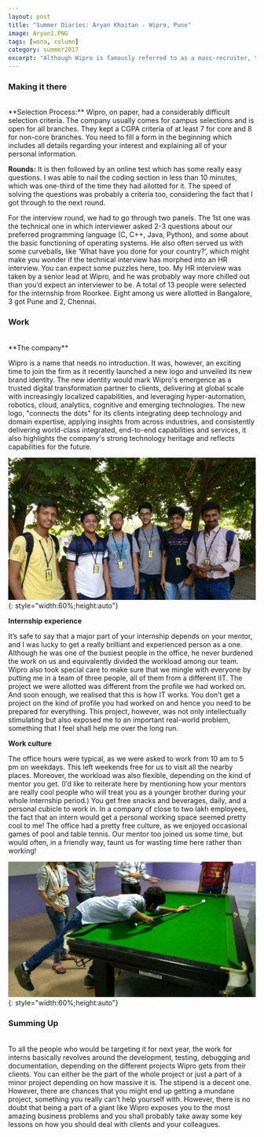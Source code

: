 ```yaml
---
layout: post
title: "Summer Diaries: Aryan Khaitan - Wipro, Pune"
image: Aryan1.PNG
tags: [wona, column]
category: summer2017 
excerpt: "Although Wipro is famously referred to as a mass-recruiter, the fact that there were only 13 interns from different IITs in the Pune Campus was kind of contradictory to the maxim. Wipro sure expects a lot from their interns, by giving them projects that would probably make their employees wonder how without any prior experience, an intern has been given such a role!"
---
```

 
### Making it there 
<br>
**Selection Process:**
Wipro, on paper, had a considerably difficult selection criteria. The company usually comes for campus selections and is open for all branches. They kept a CGPA criteria of at least 7 for core and 8 for non-core branches. You need to fill a form in the beginning which includes all details regarding your interest and explaining all of your personal information. 
  
**Rounds:**
It is then followed by an online test which has some really easy questions. I was able to nail the coding section in less than 10 minutes, which was one-third of the time they had allotted for it. The speed of solving the questions was probably a criteria too, considering the fact that I got through to the next round.

 For the interview round, we had to go through two panels. The 1st one was the technical one in which interviewer asked 2-3 questions about our preferred programming language (C, C++, Java, Python), and some about the basic functioning of operating systems. He also often served us with some curveballs, like ‘What have you done for your country?’, which might make you wonder if the technical interview has morphed into an HR interview. You can expect some puzzles here, too. My HR interview was taken by a senior lead at Wipro, and he was probably way more chilled out than you’d expect an interviewer to be. A total of 13 people were selected for the internship from Roorkee. Eight among us were allotted in Bangalore, 3 got Pune and 2, Chennai.

### Work
<br>
**The company**
 
Wipro is a name that needs no introduction. It was, however, an exciting time to join the firm as it recently launched a new logo and unveiled its new brand identity. The new identity would mark Wipro's emergence as a trusted digital transformation partner to clients, delivering at global scale with increasingly localized capabilities, and leveraging hyper-automation, robotics, cloud, analytics, cognitive and emerging technologies. The new logo, "connects the dots" for its clients integrating deep technology and domain expertise, applying insights from across industries, and consistently delivering world-class integrated, end-to-end capabilities and services, it also highlights the company's strong technology heritage and reflects capabilities for the future.

![pic2](/images/posts/Aryan2.PNG){: style="width:60%;height:auto"}

**Internship experience**
 
It’s safe to say that a major part of your internship depends on your mentor, and I was lucky to get a really brilliant and experienced person as a one. Although he was one of the busiest people in the office, he never burdened the work on us and equivalently divided the workload among our team. Wipro also took special care to make sure that we mingle with everyone by putting me in a team of three people, all of them from a different IIT. 
 The project we were allotted was different from the profile we had worked on. And soon enough, we realised that this is how IT works. You don’t get a project on the kind of profile you had worked on and hence you need to be prepared for everything. This project, however, was not only intellectually stimulating but also exposed me to an important real-world problem, something that I feel shall help me over the long run. 
 
**Work culture**
 
The office hours were typical, as we were asked to work from 10 am to 5 pm on weekdays. This left weekends free for us to visit all the nearby places. Moreover, the workload was also flexible, depending on the kind of mentor you get. (I’d like to reiterate here by mentioning how your mentors are really cool people who will treat you as a younger brother during your whole internship period.) You get free snacks and beverages, daily, and a personal cubicle to work in. In a company of close to two lakh employees, the fact that an intern would get a personal working space seemed pretty cool to me! The office had a pretty free culture, as we enjoyed occasional games of pool and table tennis. Our mentor too joined us some time, but would often, in  a friendly way, taunt us for wasting time here rather than working! 

![pic3](/images/posts/Aryan3.PNG){: style="width:60%;height:auto"}

### Summing Up
<br>
To all the people who would be targeting it for next year, the work for interns basically revolves around the development, testing, debugging and documentation, depending on  the different projects Wipro gets from their clients. You can either be the part of the whole project or just a part of a minor project depending on how massive it is. The stipend is a decent one. However, there are chances that you might end up getting a mundane project, something you really can’t help yourself with. However, there is no doubt that being a part of a giant like Wipro exposes you to the most amazing business problems and you shall probably take away some key lessons on how you should deal with clients and your colleagues.
